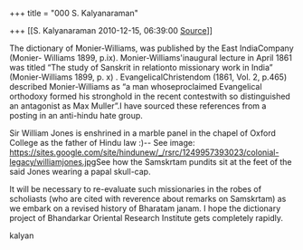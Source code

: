 +++
title = "000 S. Kalyanaraman"

+++
[[S. Kalyanaraman	2010-12-15, 06:39:00 [Source](https://groups.google.com/g/bvparishat/c/GNxqMmjgz_w)]]



The dictionary of Monier-Williams, was published by the East IndiaCompany (Monier- Williams 1899, p.ix). Monier-Williams'inaugural lecture in April 1861 was titled “The study of Sanskrit in relationto missionary work in India” (Monier-Williams 1899, p. x) .
EvangelicalChristendom (1861, Vol. 2, p.465) described Monier-Williams as “a man whoseproclaimed Evangelical orthodoxy formed his stronghold in the recent contestwith so distinguished an antagonist as Max Muller”.I have sourced these references from a posting in an anti-hindu hate group.

  

Sir William Jones is enshrined in a marble panel in the chapel of Oxford College as the father of Hindu law :)-- See image: <https://sites.google.com/site/hindunew/_/rsrc/1249957393023/colonial-legacy/williamjones.jpg>See how the Samskrtam pundits sit at the feet of the said Jones wearing a papal skull-cap.

  

It will be necessary to re-evaluate such missionaries in the robes of scholiasts (who are cited with reverence about remarks on Samskrtam) as we embark on a revised history of Bharatam janam. I hope the dictionary project of Bhandarkar Oriental Research Institute gets completely rapidly.

  

kalyan

